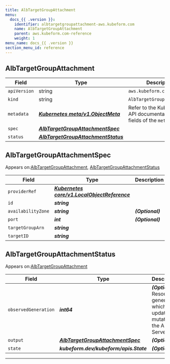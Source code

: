 ```yaml
---
title: AlbTargetGroupAttachment
menu:
  docs_{{ .version }}:
    identifier: albtargetgroupattachment-aws.kubeform.com
    name: AlbTargetGroupAttachment
    parent: aws.kubeform.com-reference
    weight: 1
menu_name: docs_{{ .version }}
section_menu_id: reference
---
```


## AlbTargetGroupAttachment
| Field | Type | Description |
| ------ | ----- | ----------- |
| `apiVersion` | string | `aws.kubeform.com/v1alpha1` |
|    `kind` | string | `AlbTargetGroupAttachment` |
| `metadata` | ***[Kubernetes meta/v1.ObjectMeta](https://kubernetes.io/docs/reference/generated/kubernetes-api/v1.13/#objectmeta-v1-meta)***|Refer to the Kubernetes API documentation for the fields of the `metadata` field.|
| `spec` | ***[AlbTargetGroupAttachmentSpec](#AlbTargetGroupAttachmentSpec)***||
| `status` | ***[AlbTargetGroupAttachmentStatus](#AlbTargetGroupAttachmentStatus)***||
## AlbTargetGroupAttachmentSpec

Appears on:[AlbTargetGroupAttachment](#AlbTargetGroupAttachment), [AlbTargetGroupAttachmentStatus](#AlbTargetGroupAttachmentStatus)

| Field | Type | Description |
| ------ | ----- | ----------- |
| `providerRef` | ***[Kubernetes core/v1.LocalObjectReference](https://kubernetes.io/docs/reference/generated/kubernetes-api/v1.13/#localobjectreference-v1-core)***||
| `id` | ***string***||
| `availabilityZone` | ***string***| ***(Optional)*** |
| `port` | ***int***| ***(Optional)*** |
| `targetGroupArn` | ***string***||
| `targetID` | ***string***||
## AlbTargetGroupAttachmentStatus

Appears on:[AlbTargetGroupAttachment](#AlbTargetGroupAttachment)

| Field | Type | Description |
| ------ | ----- | ----------- |
| `observedGeneration` | ***int64***| ***(Optional)*** Resource generation, which is updated on mutation by the API Server.|
| `output` | ***[AlbTargetGroupAttachmentSpec](#AlbTargetGroupAttachmentSpec)***| ***(Optional)*** |
| `state` | ***kubeform.dev/kubeform/apis.State***| ***(Optional)*** |
---
